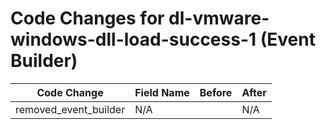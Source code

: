 # Code Changes for dl-vmware-windows-dll-load-success-1 (Event Builder)

| Code Change | Field Name | Before | After |
|-------------|------------|--------|-------|
| removed_event_builder | N/A |  | N/A |